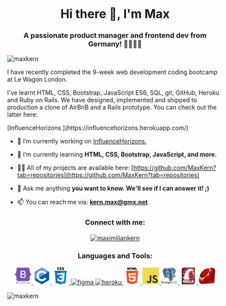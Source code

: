 <h1 align="center">Hi there 👋, I'm Max</h1>
<h3 align="center">A passionate product manager and frontend dev from Germany! 👨🏻‍💻🚀</h3>

<p align="left"> <img src="https://komarev.com/ghpvc/?username=maxkern&label=Profile%20views&color=ff2600&style=flat" alt="maxkern" /> </p>

<p>I have recently completed the 9-week web development coding bootcamp at Le Wagon London.</p> 
<p>I've learnt HTML, CSS, Bootstrap, JavaScript ES6, SQL, git, GitHub, Heroku and Ruby on Rails. We have designed, implemented and shipped to production a clone of AirBnB and a Rails prototype. You can check out the latter here:</p> [InfluenceHorizons.](https://influencehorizons.herokuapp.com/) 

- 🔭 I’m currently working on [InfluenceHorizons.](https://influencehorizons.herokuapp.com/)

- 🌱 I’m currently learning **HTML, CSS, Bootstrap, JavaScript, and more.**

- 👨‍💻 All of my projects are available here: [https://github.com/MaxKern?tab=repositories](https://github.com/MaxKern?tab=repositories)

- 💬 Ask me anything **you want to know. We'll see if I can answer it! ;)**

- 📫 You can reach me via: **kern.max@gmx.net**

<h3 align="center">Connect with me:</h3>
<p align="center">
<a href="https://linkedin.com/in/maximiliankern" target="blank"><img align="center" src="https://raw.githubusercontent.com/rahuldkjain/github-profile-readme-generator/master/src/images/icons/Social/linked-in-alt.svg" alt="maximiliankern" height="30" width="40" /></a>
</p>

<h3 align="center">Languages and Tools:</h3>
<p align="center"> <a href="https://getbootstrap.com" target="_blank" rel="noreferrer"> <img src="https://raw.githubusercontent.com/devicons/devicon/master/icons/bootstrap/bootstrap-plain-wordmark.svg" alt="bootstrap" width="40" height="40"/> </a> <a href="https://www.cprogramming.com/" target="_blank" rel="noreferrer"> <img src="https://raw.githubusercontent.com/devicons/devicon/master/icons/c/c-original.svg" alt="c" width="40" height="40"/> </a> <a href="https://www.w3schools.com/css/" target="_blank" rel="noreferrer"> <img src="https://raw.githubusercontent.com/devicons/devicon/master/icons/css3/css3-original-wordmark.svg" alt="css3" width="40" height="40"/> </a> <a href="https://www.figma.com/" target="_blank" rel="noreferrer"> <img src="https://www.vectorlogo.zone/logos/figma/figma-icon.svg" alt="figma" width="40" height="40"/> </a> <a href="https://heroku.com" target="_blank" rel="noreferrer"> <img src="https://www.vectorlogo.zone/logos/heroku/heroku-icon.svg" alt="heroku" width="40" height="40"/> </a> <a href="https://www.w3.org/html/" target="_blank" rel="noreferrer"> <img src="https://raw.githubusercontent.com/devicons/devicon/master/icons/html5/html5-original-wordmark.svg" alt="html5" width="40" height="40"/> </a> <a href="https://developer.mozilla.org/en-US/docs/Web/JavaScript" target="_blank" rel="noreferrer"> <img src="https://raw.githubusercontent.com/devicons/devicon/master/icons/javascript/javascript-original.svg" alt="javascript" width="40" height="40"/> </a> <a href="https://www.postgresql.org" target="_blank" rel="noreferrer"> <img src="https://raw.githubusercontent.com/devicons/devicon/master/icons/postgresql/postgresql-original-wordmark.svg" alt="postgresql" width="40" height="40"/> </a> <a href="https://rubyonrails.org" target="_blank" rel="noreferrer"> <img src="https://raw.githubusercontent.com/devicons/devicon/master/icons/rails/rails-original-wordmark.svg" alt="rails" width="40" height="40"/> </a> <a href="https://www.ruby-lang.org/en/" target="_blank" rel="noreferrer"> <img src="https://raw.githubusercontent.com/devicons/devicon/master/icons/ruby/ruby-original.svg" alt="ruby" width="40" height="40"/> </a> </p>

<p><img align="center" src="https://github-readme-stats.vercel.app/api/top-langs?username=maxkern&show_icons=true&bg_color=ff2600&locale=en&layout=compact" alt="maxkern" /></p>

